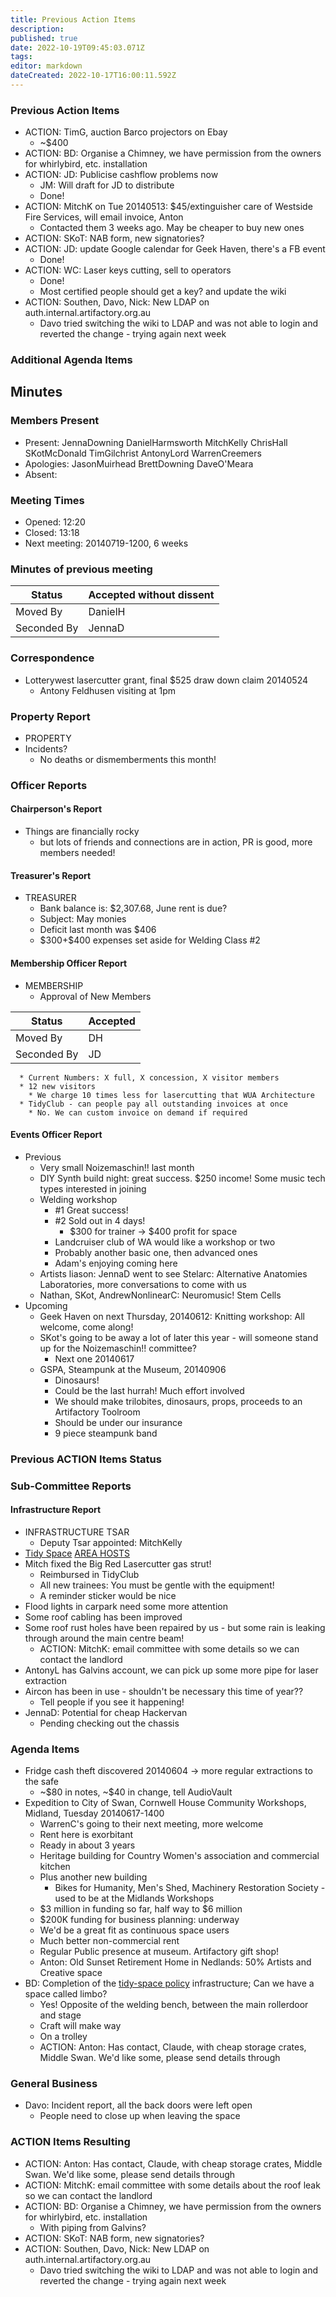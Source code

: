 ```yaml
---
title: Previous Action Items
description: 
published: true
date: 2022-10-19T09:45:03.071Z
tags: 
editor: markdown
dateCreated: 2022-10-17T16:00:11.592Z
---
```


### Previous Action Items

-   ACTION: TimG, auction Barco projectors on Ebay
    -   \~\$400
-   ACTION: BD: Organise a Chimney, we have permission from the owners for whirlybird, etc. installation
-   ACTION: JD: Publicise cashflow problems now
    -   JM: Will draft for JD to distribute
    -   Done!
-   ACTION: MitchK on Tue 20140513: \$45/extinguisher care of Westside Fire Services, will email invoice, Anton
    -   Contacted them 3 weeks ago. May be cheaper to buy new ones
-   ACTION: SKoT: NAB form, new signatories?
-   ACTION: JD: update Google calendar for Geek Haven, there's a FB event
    -   Done!
-   ACTION: WC: Laser keys cutting, sell to operators
    -   Done!
    -   Most certified people should get a key? and update the wiki
-   ACTION: Southen, Davo, Nick: New LDAP on auth.internal.artifactory.org.au
    -   Davo tried switching the wiki to LDAP and was not able to login and reverted the change - trying again next week

### Additional Agenda Items

## Minutes

### Members Present

-   Present: JennaDowning DanielHarmsworth MitchKelly ChrisHall SKotMcDonald TimGilchrist AntonyLord WarrenCreemers
-   Apologies: JasonMuirhead BrettDowning DaveO'Meara
-   Absent:

### Meeting Times

-   Opened: 12:20
-   Closed: 13:18
-   Next meeting: 20140719-1200, 6 weeks

### Minutes of previous meeting

| Status      | Accepted without dissent |
|-------------|--------------------------|
| Moved By    | DanielH                  |
| Seconded By | JennaD                   |

### Correspondence

-   Lotterywest lasercutter grant, final \$525 draw down claim 20140524
    -   Antony Feldhusen visiting at 1pm

### Property Report

-   PROPERTY
-   Incidents?
    -   No deaths or dismemberments this month!

### Officer Reports

#### Chairperson's Report

-   Things are financially rocky
    -   but lots of friends and connections are in action, PR is good, more members needed!

#### Treasurer's Report

-   TREASURER
    -   Bank balance is: \$2,307.68, June rent is due?
    -   Subject: May monies
    -   Deficit last month was \$406
    -   \$300+\$400 expenses set aside for Welding Class \#2

#### Membership Officer Report

-   MEMBERSHIP
    -   Approval of New Members

| Status      | Accepted |
|-------------|----------|
| Moved By    | DH       |
| Seconded By | JD       |

      * Current Numbers: X full, X concession, X visitor members
      * 12 new visitors
        * We charge 10 times less for lasercutting that WUA Architecture
      * TidyClub - can people pay all outstanding invoices at once
        * No. We can custom invoice on demand if required

#### Events Officer Report

-   Previous
    -   Very small Noizemaschin!! last month
    -   DIY Synth build night: great success. \$250 income! Some music tech types interested in joining
    -   Welding workshop
        -   \#1 Great success!
        -   \#2 Sold out in 4 days!
            -   \$300 for trainer -\> \$400 profit for space
        -   Landcruiser club of WA would like a workshop or two
        -   Probably another basic one, then advanced ones
        -   Adam's enjoying coming here
    -   Artists liason: JennaD went to see Stelarc: Alternative Anatomies Laboratories, more conversations to come with us
    -   Nathan, SKot, AndrewNonlinearC: Neuromusic! Stem Cells
-   Upcoming
    -   Geek Haven on next Thursday, 20140612: Knitting workshop: All welcome, come along!
    -   SKot's going to be away a lot of later this year - will someone stand up for the Noizemaschin!! committee?
        -   Next one 20140617
    -   GSPA, Steampunk at the Museum, 20140906
        -   Dinosaurs!
        -   Could be the last hurrah! Much effort involved
        -   We should make trilobites, dinosaurs, props, proceeds to an Artifactory Toolroom
        -   Should be under our insurance
        -   9 piece steampunk band

### Previous ACTION Items Status

### Sub-Committee Reports

#### Infrastructure Report

-   INFRASTRUCTURE TSAR
    -   Deputy Tsar appointed: MitchKelly
-   [Tidy Space](/tidyspace/) [AREA HOSTS](/areahosts/)
-   Mitch fixed the Big Red Lasercutter gas strut!
    -   Reimbursed in TidyClub
    -   All new trainees: You must be gentle with the equipment!
    -   A reminder sticker would be nice
-   Flood lights in carpark need some more attention
-   Some roof cabling has been improved
-   Some roof rust holes have been repaired by us - but some rain is leaking through around the main centre beam!
    -   ACTION: MitchK: email committee with some details so we can contact the landlord
-   AntonyL has Galvins account, we can pick up some more pipe for laser extraction
-   Aircon has been in use - shouldn't be necessary this time of year??
    -   Tell people if you see it happening!
-   JennaD: Potential for cheap Hackervan
    -   Pending checking out the chassis

### Agenda Items

-   Fridge cash theft discovered 20140604 -\> more regular extractions to the safe
    -   \~\$80 in notes, \~\$40 in change, tell AudioVault
-   Expedition to City of Swan, Cornwell House Community Workshops, Midland, Tuesday 20140617-1400
    -   WarrenC's going to their next meeting, more welcome
    -   Rent here is exorbitant
    -   Ready in about 3 years
    -   Heritage building for Country Women's association and commercial kitchen
    -   Plus another new building
        -   Bikes for Humanity, Men's Shed, Machinery Restoration Society - used to be at the Midlands Workshops
    -   \$3 million in funding so far, half way to \$6 million
    -   \$200K funding for business planning: underway
    -   We'd be a great fit as continuous space users
    -   Much better non-commercial rent
    -   Regular Public presence at museum. Artifactory gift shop!
    -   Anton: Old Sunset Retirement Home in Nedlands: 50% Artists and Creative space
-   BD: Completion of the [tidy-space policy](/tidyspace/) infrastructure; Can we have a space called limbo?
    -   Yes! Opposite of the welding bench, between the main rollerdoor and stage
    -   Craft will make way
    -   On a trolley
    -   ACTION: Anton: Has contact, Claude, with cheap storage crates, Middle Swan. We'd like some, please send details through

### General Business

-   Davo: Incident report, all the back doors were left open
    -   People need to close up when leaving the space

### ACTION Items Resulting

-   ACTION: Anton: Has contact, Claude, with cheap storage crates, Middle Swan. We'd like some, please send details through
-   ACTION: MitchK: email committee with some details about the roof leak so we can contact the landlord
-   ACTION: BD: Organise a Chimney, we have permission from the owners for whirlybird, etc. installation
    -   With piping from Galvins?
-   ACTION: SKoT: NAB form, new signatories?
-   ACTION: Southen, Davo, Nick: New LDAP on auth.internal.artifactory.org.au
    -   Davo tried switching the wiki to LDAP and was not able to login and reverted the change - trying again next week
